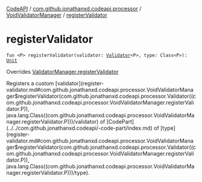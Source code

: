 [CodeAPI](../../index.md) / [com.github.jonathanxd.codeapi.processor](../index.md) / [VoidValidatorManager](index.md) / [registerValidator](.)

# registerValidator

`fun <P> registerValidator(validator: `[`Validator`](../-validator/index.md)`<P>, type: Class<P>): `[`Unit`](https://kotlinlang.org/api/latest/jvm/stdlib/kotlin/-unit/index.html)

Overrides [ValidatorManager.registerValidator](../-validator-manager/register-validator.md)

Registers a custom [validator](register-validator.md#com.github.jonathanxd.codeapi.processor.VoidValidatorManager$registerValidator(com.github.jonathanxd.codeapi.processor.Validator((com.github.jonathanxd.codeapi.processor.VoidValidatorManager.registerValidator.P)), java.lang.Class((com.github.jonathanxd.codeapi.processor.VoidValidatorManager.registerValidator.P)))/validator) of [CodePart](../../com.github.jonathanxd.codeapi/-code-part/index.md) of [type](register-validator.md#com.github.jonathanxd.codeapi.processor.VoidValidatorManager$registerValidator(com.github.jonathanxd.codeapi.processor.Validator((com.github.jonathanxd.codeapi.processor.VoidValidatorManager.registerValidator.P)), java.lang.Class((com.github.jonathanxd.codeapi.processor.VoidValidatorManager.registerValidator.P)))/type).

